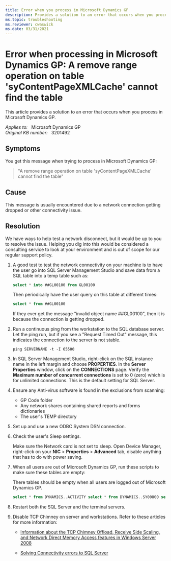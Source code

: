 ```yaml
---
title: Error when you process in Microsoft Dynamics GP
description: Provides a solution to an error that occurs when you process in Microsoft Dynamics GP.
ms.topic: troubleshooting
ms.reviewer: cwaswick
ms.date: 03/31/2021
---
```

# Error when processing in Microsoft Dynamics GP: A remove range operation on table 'syContentPageXMLCache' cannot find the table

This article provides a solution to an error that occurs when you process in Microsoft Dynamics GP.

_Applies to:_ &nbsp; Microsoft Dynamics GP  
_Original KB number:_ &nbsp; 3201492

## Symptoms

You get this message when trying to process in Microsoft Dynamics GP:

> "A remove range operation on table 'syContentPageXMLCache' cannot find the table"

## Cause

This message is usually encountered due to a network connection getting dropped or other connectivity issue.

## Resolution

We have ways to help test a network disconnect, but it would be up to you to resolve the issue. Helping you dig into this would be considered a consulting service to look at your environment and is out of scope for our regular support policy.

1. A good test to test the network connectivity on your machine is to have the user go into SQL Server Management Studio and save data from a SQL table into a temp table such as:

    ```sql
    select * into ##GL00100 from GL00100
    ```

    Then periodically have the user query on this table at different times:

    ```sql
    select * from ##GL00100
    ```

    If they ever get the message "invalid object name ##GL00100", then it is because the connection is getting dropped.

2. Run a continuous ping from the workstation to the SQL database server. Let the ping run, but if you see a "Request Timed Out" message, this indicates the connection to the server is not stable.

    ```console
    ping SERVERNAME -t -I 65500
    ```

3. In SQL Server Management Studio, right-click on the SQL instance name in the left margin and choose **PROPERTIES**. In the **Server Properties** window, click on the **CONNECTIONS** page. Verify the **Maximum number of concurrent connections** is set to 0 (zero) which is for unlimited connections. This is the default setting for SQL Server.

4. Ensure any Anti-virus software is found in the exclusions from scanning:

    - GP Code folder
    - Any network shares containing shared reports and forms dictionaries
    - The user's TEMP directory

5. Set up and use a new ODBC System DSN connection.

6. Check the user's Sleep settings.

    Make sure the Network card is not set to sleep. Open Device Manager, right-click on your **NIC** > **Properties** > **Advanced** tab, disable anything that has to do with power saving.

7. When all users are out of Microsoft Dynamics GP, run these scripts to make sure these tables are empty:

    There tables should be empty when all users are logged out of Microsoft Dynamics GP.

    ```sql
    select * from DYNAMICS..ACTIVITY select * from DYNAMICS..SY00800 select * from DYNAMICS..SY00801 select * from TEMPDB..DEX_LOCK select * from TEMPDB..DEX_SESSION Delete DYNAMICS..ACTIVITY Delete DYNAMICS..SY00800 Delete DYNAMICS..SY00801 Delete TEMPDB..DEX_LOCK Delete TEMPDB..DEX_SESSION
    ```

8. Restart both the SQL Server and the terminal servers.

9. Disable TCP Chimney on server and workstations. Refer to these articles for more information:

    - [Information about the TCP Chimney Offload, Receive Side Scaling, and Network Direct Memory Access features in Windows Server 2008](../../windows-server/networking/information-about-tcp-chimney-offload-rss-netdma-feature.md)

    - [Solving Connectivity errors to SQL Server](https://support.microsoft.com/sbs/topic/solving-connectivity-errors-to-sql-server-ae23c94b-b64b-5056-8b62-22e1694bb889)

